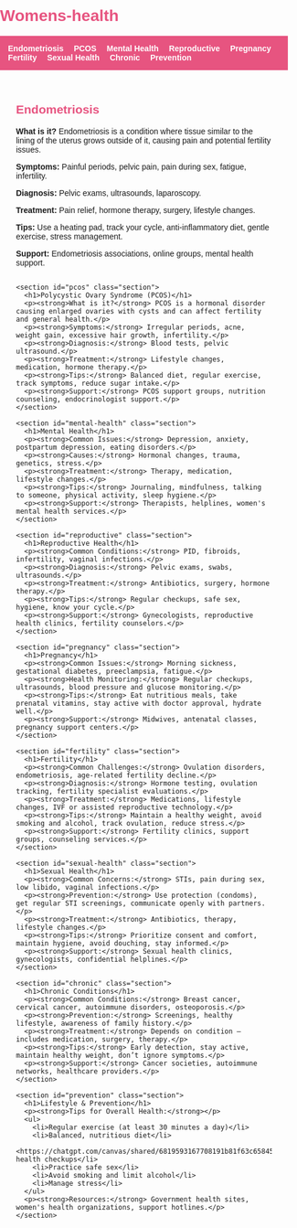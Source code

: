 # Womens-health
<!DOCTYPE html>
<html lang="en">
<head>
  <meta charset="UTF-8" />
  <meta name="viewport" content="width=device-width, initial-scale=1.0" />
  <title>Women's Health Issues</title>
  <style>
    body { font-family: Arial, sans-serif; margin: 0; padding: 0; }
    nav { background-color: #e75480; padding: 1em; color: white; }
    nav a { color: white; margin-right: 1em; text-decoration: none; font-weight: bold; }
    .container { padding: 2em; }
    h1 { color: #e75480; }
    .section { margin-bottom: 2em; }
  </style>
</head>
<body>
  <nav>
    <a href="#endometriosis">Endometriosis</a>
    <a href="#pcos">PCOS</a>
    <a href="#mental-health">Mental Health</a>
    <a href="#reproductive">Reproductive</a>
    <a href="#pregnancy">Pregnancy</a>
    <a href="#fertility">Fertility</a>
    <a href="#sexual-health">Sexual Health</a>
    <a href="#chronic">Chronic</a>
    <a href="#prevention">Prevention</a>
  </nav>

  <div class="container">
    <section id="endometriosis" class="section">
      <h1>Endometriosis</h1>
      <p><strong>What is it?</strong> Endometriosis is a condition where tissue similar to the lining of the uterus grows outside of it, causing pain and potential fertility issues.</p>
      <p><strong>Symptoms:</strong> Painful periods, pelvic pain, pain during sex, fatigue, infertility.</p>
      <p><strong>Diagnosis:</strong> Pelvic exams, ultrasounds, laparoscopy.</p>
      <p><strong>Treatment:</strong> Pain relief, hormone therapy, surgery, lifestyle changes.</p>
      <p><strong>Tips:</strong> Use a heating pad, track your cycle, anti-inflammatory diet, gentle exercise, stress management.</p>
      <p><strong>Support:</strong> Endometriosis associations, online groups, mental health support.</p>
    </section>

    <section id="pcos" class="section">
      <h1>Polycystic Ovary Syndrome (PCOS)</h1>
      <p><strong>What is it?</strong> PCOS is a hormonal disorder causing enlarged ovaries with cysts and can affect fertility and general health.</p>
      <p><strong>Symptoms:</strong> Irregular periods, acne, weight gain, excessive hair growth, infertility.</p>
      <p><strong>Diagnosis:</strong> Blood tests, pelvic ultrasound.</p>
      <p><strong>Treatment:</strong> Lifestyle changes, medication, hormone therapy.</p>
      <p><strong>Tips:</strong> Balanced diet, regular exercise, track symptoms, reduce sugar intake.</p>
      <p><strong>Support:</strong> PCOS support groups, nutrition counseling, endocrinologist support.</p>
    </section>

    <section id="mental-health" class="section">
      <h1>Mental Health</h1>
      <p><strong>Common Issues:</strong> Depression, anxiety, postpartum depression, eating disorders.</p>
      <p><strong>Causes:</strong> Hormonal changes, trauma, genetics, stress.</p>
      <p><strong>Treatment:</strong> Therapy, medication, lifestyle changes.</p>
      <p><strong>Tips:</strong> Journaling, mindfulness, talking to someone, physical activity, sleep hygiene.</p>
      <p><strong>Support:</strong> Therapists, helplines, women's mental health services.</p>
    </section>

    <section id="reproductive" class="section">
      <h1>Reproductive Health</h1>
      <p><strong>Common Conditions:</strong> PID, fibroids, infertility, vaginal infections.</p>
      <p><strong>Diagnosis:</strong> Pelvic exams, swabs, ultrasounds.</p>
      <p><strong>Treatment:</strong> Antibiotics, surgery, hormone therapy.</p>
      <p><strong>Tips:</strong> Regular checkups, safe sex, hygiene, know your cycle.</p>
      <p><strong>Support:</strong> Gynecologists, reproductive health clinics, fertility counselors.</p>
    </section>

    <section id="pregnancy" class="section">
      <h1>Pregnancy</h1>
      <p><strong>Common Issues:</strong> Morning sickness, gestational diabetes, preeclampsia, fatigue.</p>
      <p><strong>Health Monitoring:</strong> Regular checkups, ultrasounds, blood pressure and glucose monitoring.</p>
      <p><strong>Tips:</strong> Eat nutritious meals, take prenatal vitamins, stay active with doctor approval, hydrate well.</p>
      <p><strong>Support:</strong> Midwives, antenatal classes, pregnancy support centers.</p>
    </section>

    <section id="fertility" class="section">
      <h1>Fertility</h1>
      <p><strong>Common Challenges:</strong> Ovulation disorders, endometriosis, age-related fertility decline.</p>
      <p><strong>Diagnosis:</strong> Hormone testing, ovulation tracking, fertility specialist evaluations.</p>
      <p><strong>Treatment:</strong> Medications, lifestyle changes, IVF or assisted reproductive technology.</p>
      <p><strong>Tips:</strong> Maintain a healthy weight, avoid smoking and alcohol, track ovulation, reduce stress.</p>
      <p><strong>Support:</strong> Fertility clinics, support groups, counseling services.</p>
    </section>

    <section id="sexual-health" class="section">
      <h1>Sexual Health</h1>
      <p><strong>Common Concerns:</strong> STIs, pain during sex, low libido, vaginal infections.</p>
      <p><strong>Prevention:</strong> Use protection (condoms), get regular STI screenings, communicate openly with partners.</p>
      <p><strong>Treatment:</strong> Antibiotics, therapy, lifestyle changes.</p>
      <p><strong>Tips:</strong> Prioritize consent and comfort, maintain hygiene, avoid douching, stay informed.</p>
      <p><strong>Support:</strong> Sexual health clinics, gynecologists, confidential helplines.</p>
    </section>

    <section id="chronic" class="section">
      <h1>Chronic Conditions</h1>
      <p><strong>Common Conditions:</strong> Breast cancer, cervical cancer, autoimmune disorders, osteoporosis.</p>
      <p><strong>Prevention:</strong> Screenings, healthy lifestyle, awareness of family history.</p>
      <p><strong>Treatment:</strong> Depends on condition – includes medication, surgery, therapy.</p>
      <p><strong>Tips:</strong> Early detection, stay active, maintain healthy weight, don’t ignore symptoms.</p>
      <p><strong>Support:</strong> Cancer societies, autoimmune networks, healthcare providers.</p>
    </section>

    <section id="prevention" class="section">
      <h1>Lifestyle & Prevention</h1>
      <p><strong>Tips for Overall Health:</strong></p>
      <ul>
        <li>Regular exercise (at least 30 minutes a day)</li>
        <li>Balanced, nutritious diet</li>
        <https://chatgpt.com/canvas/shared/6819593167708191b81f63c65845b474>Routine health checkups</li>
        <li>Practice safe sex</li>
        <li>Avoid smoking and limit alcohol</li>
        <li>Manage stress</li>
      </ul>
      <p><strong>Resources:</strong> Government health sites, women's health organizations, support hotlines.</p>
    </section>
  </div>
</body>
</html>
